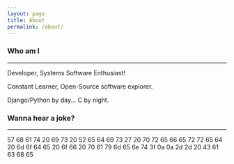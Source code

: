 ```yaml
---
layout: page
title: About
permalink: /about/
---
```


### Who am I
---

Developer, Systems Software Enthusiast!

Constant Learner, Open-Source software explorer.

Django/Python by day... C by night.

### Wanna hear a joke?
---

57 68 61 74 20 69 73 20 52 65 64 69 73 27 20 70 72 65 66 65 72 72 65 64 20 6d 6f 64 65 20 6f 66 20 70 61 79 6d 65 6e 74 3f 0a 0a 2d 2d 20 43 61 63 68 65
